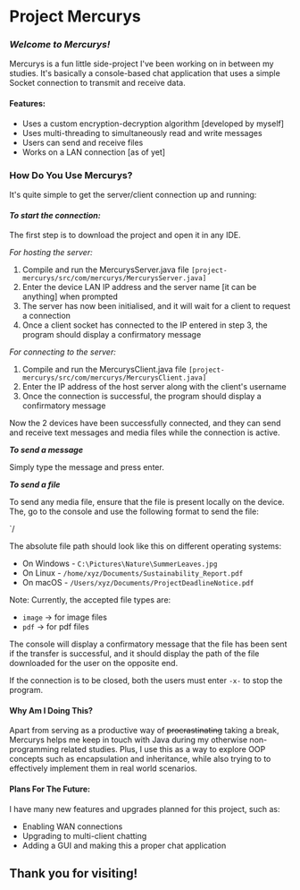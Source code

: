 # **Project Mercurys**

### _Welcome to Mercurys!_

Mercurys is a fun little side-project I've been working on in between my studies. 
It's basically a console-based chat application that uses a simple Socket connection to transmit and receive data.

#### Features:

* Uses a custom encryption-decryption algorithm [developed by myself]
* Uses multi-threading to simultaneously read and write messages
* Users can send and receive files
* Works on a LAN connection [as of yet]

### How Do You Use Mercurys?

It's quite simple to get the server/client connection up and running:

#### _To start the connection:_

The first step is to download the project and open it in any IDE.

_For hosting the server:_

1. Compile and run the MercurysServer.java file `[project-mercurys/src/com/mercurys/MercurysServer.java]`
2. Enter the device LAN IP address and the server name [it can be anything] when prompted
3. The server has now been initialised, and it will wait for a client to request a connection
4. Once a client socket has connected to the IP entered in step 3, the program should display a confirmatory message

_For connecting to the server:_

1. Compile and run the MercurysClient.java file `[project-mercurys/src/com/mercurys/MercurysClient.java]`
2. Enter the IP address of the host server along with the client's username
3. Once the connection is successful, the program should display a confirmatory message

Now the 2 devices have been successfully connected, and they can send and receive text messages and media files 
while the connection is active.

***To send a message***

Simply type the message and press enter.

***To send a file***

To send any media file, ensure that the file is present locally on the device. The, go to the console and use the 
following format to send the file:

`/<file type> <absolute file path>

The absolute file path should look like this on different operating systems:

* On Windows - `C:\Pictures\Nature\SummerLeaves.jpg`
* On Linux - `/home/xyz/Documents/Sustainability_Report.pdf`
* On macOS - `/Users/xyz/Documents/ProjectDeadlineNotice.pdf`

Note: Currently, the accepted file types are:

* `image` -> for image files
* `pdf` -> for pdf files

The console will display a confirmatory message that the file has been sent if the transfer is successful, 
and it should display the path of the file downloaded for the user on the opposite end.

If the connection is to be closed, both the users must enter `-x-` to stop the program.

#### Why Am I Doing This?

Apart from serving as a productive way of ~~procrastinating~~ taking a break, Mercurys helps me keep in touch with
Java during my otherwise non-programming related studies. Plus, I use this as a way to explore OOP concepts such as
encapsulation and inheritance, while also trying to to effectively implement them in real world scenarios.

#### Plans For The Future:

I have many new features and upgrades planned for this project, such as:

* Enabling WAN connections
* Upgrading to multi-client chatting
* Adding a GUI and making this a proper chat application

## Thank you for visiting!
